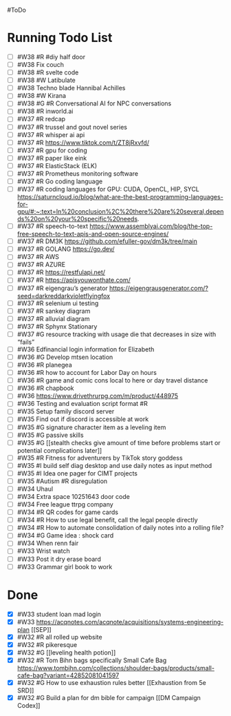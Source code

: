 #ToDo
# Running Todo List
- [ ] #W38 #R #diy half door
- [ ] #W38 Fix couch
- [ ] #W38 #R svelte code
- [ ] #W38 #W Latibulate
- [ ] #W38 Techno blade Hannibal Achilles 
- [ ] #W38 #W Kirana
- [ ] #W38 #G #R Conversational AI for NPC conversations
- [ ] #W38 #R inworld.ai
- [ ] #W37 #R redcap
- [ ] #W37 #R trussel and gout novel series
- [ ] #W37 #R whisper ai api
- [ ] #W37 #R https://www.tiktok.com/t/ZT8jRxvfd/
- [ ] #W37 #R gpu for coding
- [ ] #W37 #R paper like eink
- [ ] #W37 #R ElasticStack (ELK)
- [ ] #W37 #R Prometheus monitoring software
- [ ] #W37 #R Go coding language
- [ ] #W37 #R coding languages for GPU: CUDA, OpenCL, HIP, SYCL https://saturncloud.io/blog/what-are-the-best-programming-languages-for-gpu/#:~:text=In%20conclusion%2C%20there%20are%20several,depends%20on%20your%20specific%20needs.
- [ ] #W37 #R speech-to-text https://www.assemblyai.com/blog/the-top-free-speech-to-text-apis-and-open-source-engines/
- [ ] #W37 #R DM3K https://github.com/efuller-gov/dm3k/tree/main
- [ ] #W37 #R GOLANG https://go.dev/
- [ ] #W37 #R AWS
- [ ] #W37 #R AZURE
- [ ] #W37 #R https://restfulapi.net/
- [ ] #W37 #R https://apisyouwonthate.com/
- [ ] #W37 #R eigengrau’s generator https://eigengrausgenerator.com/?seed=darkreddarkvioletflyingfox
- [ ] #W37 #R selenium ui testing
- [ ] #W37 #R sankey diagram
- [ ] #W37 #R alluvial diagram
- [ ] #W37 #R Sphynx Stationary 
- [ ] #W37 #G resource tracking with usage die that decreases in size with “fails”
- [ ] #W36 Edfinancial login information for Elizabeth
- [ ] #W36 #G Develop mtsen location
- [ ] #W36 #R planegea
- [ ] #W36 #R how to account for Labor Day on hours
- [ ] #W36 #R game and comic cons local to here or day travel distance
- [ ] #W36 #R chapbook
- [ ] #W36 https://www.drivethrurpg.com/m/product/448975
- [ ] #W36 Testing and evaluation script format #R 
- [ ] #W35 Setup family discord server
- [ ] #W35 Find out if discord is accessible at work
- [ ] #W35 #G signature character item as a leveling item
- [ ] #W35 #G passive skills
- [ ] #W35 #G [[stealth checks give amount of time before problems start or potential complications later]]
- [ ] #W35 #R Fitness for adventurers by TikTok story goddess
- [ ] #W35 #I build self diag desktop and use daily notes as input method
- [ ] #W35 #I Idea one pager for CIMT projects
- [ ] #W35 #Autism #R disregulation
- [ ] #W34 Uhaul
- [ ] #W34 Extra space 10251643 door code
- [ ] #W34 Free league ttrpg company 
- [ ] #W34 #R QR codes for game cards
- [ ] #W34 #R How to use legal benefit, call the legal people directly
- [ ] #W34 #R How to automate consolidation of daily notes into a rolling file?
- [ ] #W34 #G Game idea : shock card
- [ ] #W34 When renn fair
- [ ] #W33 Wrist watch 
- [ ] #W33 Post it dry erase board
- [ ] #W33 Grammar girl book to work 

# Done
- [X] #W33 student loan mad login
- [x] #W33 https://acqnotes.com/acqnote/acquisitions/systems-engineering-plan [[SEP]]
- [x] #W32 #R all rolled up website
- [x] #W32 #R pikeresque 
- [x] #W32 #G [[leveling health potion]]
- [x] #W32 #R Tom Bihn bags specifically Small Cafe Bag https://www.tombihn.com/collections/shoulder-bags/products/small-cafe-bag?variant=42852081041597
- [x] #W32 #G How to use exhaustion rules better [[Exhaustion from 5e SRD]]
- [x] #W32 #G Build a plan for dm bible for campaign [[DM Campaign Codex]]
